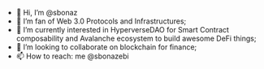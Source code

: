 - 👋 Hi, I’m @sbonaz
- 👀 I’m fan of Web 3.0 Protocols and Infrastructures;
- 🌱 I’m currently interested in HyperverseDAO for Smart Contract composability and Avalanche ecosystem to build awesome DeFi things;
- 💞️ I’m looking to collaborate on blockchain for finance;
- 📫 How to reach: me @sbonazebi

<!---
sbonaz/sbonaz is a ✨ special ✨ repository because its `README.md` (this file) appears on your GitHub profile.
You can click the Preview link to take a look at your changes.
--->
